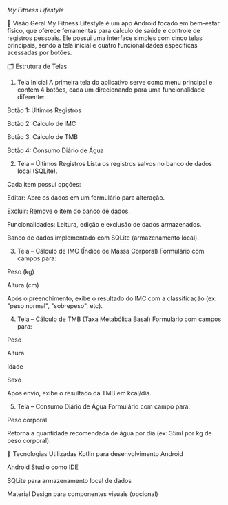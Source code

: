 *My Fitness Lifestyle*

🧾 Visão Geral
My Fitness Lifestyle é um app Android focado em bem-estar físico, que oferece ferramentas para cálculo de saúde e controle de registros pessoais. Ele possui uma interface simples com cinco telas principais, sendo a tela inicial e quatro funcionalidades específicas acessadas por botões.

🗂 Estrutura de Telas
1. Tela Inicial
A primeira tela do aplicativo serve como menu principal e contém 4 botões, cada um direcionando para uma funcionalidade diferente:

Botão 1: Últimos Registros

Botão 2: Cálculo de IMC

Botão 3: Cálculo de TMB

Botão 4: Consumo Diário de Água

2. Tela – Últimos Registros
Lista os registros salvos no banco de dados local (SQLite).

Cada item possui opções:

Editar: Abre os dados em um formulário para alteração.

Excluir: Remove o item do banco de dados.

Funcionalidades:
Leitura, edição e exclusão de dados armazenados.

Banco de dados implementado com SQLite (armazenamento local).

3. Tela – Cálculo de IMC (Índice de Massa Corporal)
Formulário com campos para:

Peso (kg)

Altura (cm)

Após o preenchimento, exibe o resultado do IMC com a classificação (ex: "peso normal", "sobrepeso", etc).

4. Tela – Cálculo de TMB (Taxa Metabólica Basal)
Formulário com campos para:

Peso

Altura

Idade

Sexo

Após envio, exibe o resultado da TMB em kcal/dia.

5. Tela – Consumo Diário de Água
Formulário com campo para:

Peso corporal

Retorna a quantidade recomendada de água por dia (ex: 35ml por kg de peso corporal).

🧰 Tecnologias Utilizadas
Kotlin para desenvolvimento Android

Android Studio como IDE

SQLite para armazenamento local de dados

Material Design para componentes visuais (opcional)

